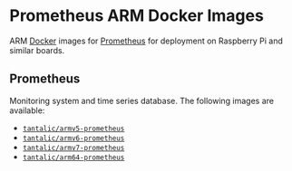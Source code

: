 # Prometheus ARM Docker Images

ARM [Docker][docker] images for [Prometheus][prometheus] for deployment on Raspberry Pi and similar boards.

## Prometheus
Monitoring system and time series database. The following images are available:

- [`tantalic/armv5-prometheus`](https://hub.docker.com/r/tantalic/armv5-prometheus/)
- [`tantalic/armv6-prometheus`](https://hub.docker.com/r/tantalic/armv6-prometheus/)
- [`tantalic/armv7-prometheus`](https://hub.docker.com/r/tantalic/armv7-prometheus/)
- [`tantalic/arm64-prometheus`](https://hub.docker.com/r/tantalic/arm64-prometheus/)

[docker]: https://www.docker.com
[prometheus]: https://prometheus.io/
